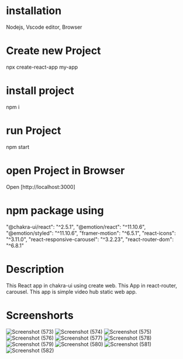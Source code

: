 # installation 
Nodejs, Vscode editor, Browser
# Create new Project
npx create-react-app my-app
# install project
npm i
# run Project
npm start
# open Project in Browser
Open [http://localhost:3000]
# npm package using
"@chakra-ui/react": "^2.5.1",
"@emotion/react": "^11.10.6",
"@emotion/styled": "^11.10.6",
"framer-motion": "^6.5.1",
"react-icons": "^3.11.0",
"react-responsive-carousel": "^3.2.23",
"react-router-dom": "^6.8.1"
# Description 
This React app in chakra-ui using create web. This App in react-router, carousel. This app is simple video hub static web app.

# Screenshorts

![Screenshot (573)](https://user-images.githubusercontent.com/93989396/221401329-b5b176c2-8ac5-4132-9e48-8f699f30586e.png)
![Screenshot (574)](https://user-images.githubusercontent.com/93989396/221401331-89927cce-c7c0-4229-88ec-2126d9cec331.png)
![Screenshot (575)](https://user-images.githubusercontent.com/93989396/221401334-da830ce0-39c7-4c2b-aaa6-6745422b5fa6.png)
![Screenshot (576)](https://user-images.githubusercontent.com/93989396/221401339-2df56535-7964-43b3-9ae8-6d4be7061d2a.png)
![Screenshot (577)](https://user-images.githubusercontent.com/93989396/221401346-f0e16fc8-d58b-4fba-87f7-6c28e9d460b7.png)
![Screenshot (578)](https://user-images.githubusercontent.com/93989396/221401350-e83ae8ce-bdb2-483e-b3af-68409830bdbc.png)
![Screenshot (579)](https://user-images.githubusercontent.com/93989396/221401353-9c1b97c8-3e09-4c45-96c6-3d5b96607876.png)
![Screenshot (580)](https://user-images.githubusercontent.com/93989396/221401356-a2a68da1-c039-410a-b6ed-684941159706.png)
![Screenshot (581)](https://user-images.githubusercontent.com/93989396/221401357-b5ed48dc-e370-472d-aaeb-6673c9d16a35.png)
![Screenshot (582)](https://user-images.githubusercontent.com/93989396/221401358-0617ab0d-9748-431c-a1f1-6609ba63ae88.png)
